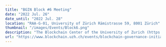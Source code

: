 ```yaml
---
title: "BGIN Block #6 Meeting"
date: "2022 Jul. 26"
date_until: "2022 Jul. 28"
location: "RAA-G-01, University of Zürich Rämistrasse 59, 8001 Zürich"
thumbnail: "/images/Events/Block6.png"
description: "The Blockchain Center of the University of Zurich (https://www.blockchain.uzh.ch/) will host block #6 of the Blockchain Governance Initiative Network (https://bgin-global.org/). BGIN #6 continues to bring voice to individuals focused on governance for digital economic networks."
url: "https://www.blockchain.uzh.ch/events/blockchain-governance-initiative-network-bgin-block-6/"
---
```


